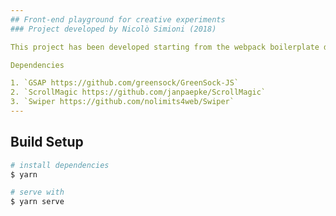 ```yaml
---
## Front-end playground for creative experiments
### Project developed by Nicolò Simioni (2018)

This project has been developed starting from the webpack boilerplate developed by Tristan Lawrence => https://twitter.com/triscodes

Dependencies

1. `GSAP https://github.com/greensock/GreenSock-JS`
2. `ScrollMagic https://github.com/janpaepke/ScrollMagic`
3. `Swiper https://github.com/nolimits4web/Swiper`
---
```


## Build Setup

```bash
# install dependencies
$ yarn

# serve with
$ yarn serve
```
